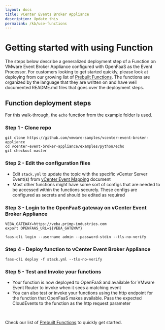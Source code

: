 ```yaml
---
layout: docs
title: vCenter Events Broker Appliance
description: Update this
permalink: /kb/use-functions
---
```


# Getting started with using Function

The steps below describe a generalized deployment step of a Function on VMware Event Broker Appliance configured with OpenFaaS as the Event Processor. For customers looking to get started quickly, please look at deploying from our growing list of [Prebuilt Functions](/examples). The functions are organized by the language that they are written on and have well documented README.md files that goes over the deployment steps. 

## Function deployment steps

For this walk-through, the `echo` function from the example folder is used. 

### Step 1 - Clone repo

```
git clone https://github.com/vmware-samples/vcenter-event-broker-appliance
cd vcenter-event-broker-appliance/examples/python/echo
git checkout master
```

### Step 2 - Edit the configuration files

* Edit `stack.yml` to update the topic with the specific vCenter Server Event(s) from [vCenter Event Mapping](https://github.com/lamw/vcenter-event-mapping) document
* Most other functions might have some sort of configs that are needed to be accessed within the functions securely. These configs are configured as secrets and should be edited as required

### Step 3 - Login to the OpenFaaS gateway on vCenter Event Broker Appliance

```
VEBA_GATEWAY=https://veba.primp-industries.com
export OPENFAAS_URL=${VEBA_GATEWAY}

faas-cli login --username admin --password-stdin --tls-no-verify
```

### Step 4 - Deploy function to vCenter Event Broker Appliance

```
faas-cli deploy -f stack.yml --tls-no-verify
```

### Step 5 - Test and Invoke your functions

* Your function is now deployed to OpenFaaS and available for VMware Event Router to invoke when it sees a matching event
* You can also test or invoke your functions using the http endpoint for the function that OpenFaaS makes available. Pass the expected CloudEvents to the function as the http request parameter

<br/>

Check our list of [Prebuilt Functions](/examples) to quickly get started.
